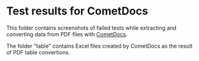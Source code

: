 Test results for CometDocs
==========================

This folder contains screenshots of failed tests while extracting and converting data from PDF files with [CometDocs](http://www.cometdocs.com/).

The folder "table" contains Excel files created by CometDocs as the result of PDF table convertions.